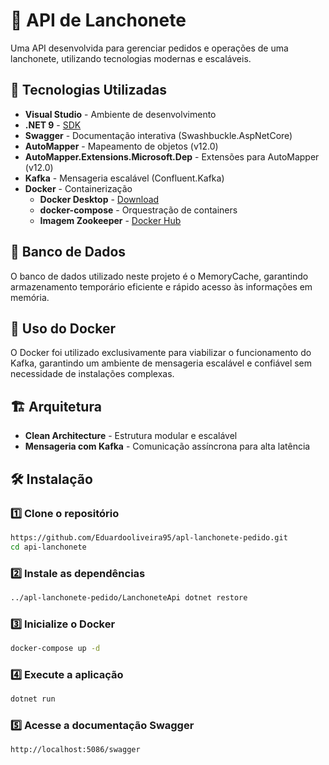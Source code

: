 # 🍔 API de Lanchonete

Uma API desenvolvida para gerenciar pedidos e operações de uma lanchonete, utilizando tecnologias modernas e escaláveis.

## 🚀 Tecnologias Utilizadas

- **Visual Studio** - Ambiente de desenvolvimento
- **.NET 9** - [SDK](https://dotnet.microsoft.com/pt-br/download/dotnet/thank-you/sdk-9.0.203-windows-x86-installer)
- **Swagger** - Documentação interativa (Swashbuckle.AspNetCore)
- **AutoMapper** - Mapeamento de objetos (v12.0)
- **AutoMapper.Extensions.Microsoft.Dep** - Extensões para AutoMapper (v12.0)
- **Kafka** - Mensageria escalável (Confluent.Kafka)
- **Docker** - Containerização
  - **Docker Desktop** - [Download](https://www.docker.com/products/docker-desktop/)
  - **docker-compose** - Orquestração de containers
  - **Imagem Zookeeper** - [Docker Hub](https://hub.docker.com/_/zookeeper)

## 💾 Banco de Dados
O banco de dados utilizado neste projeto é o MemoryCache, garantindo armazenamento temporário eficiente e rápido acesso às informações em memória.

## 🐳 Uso do Docker
O Docker foi utilizado exclusivamente para viabilizar o funcionamento do Kafka, garantindo um ambiente de mensageria escalável e confiável sem necessidade de instalações complexas.

## 🏗 Arquitetura

- **Clean Architecture** - Estrutura modular e escalável
- **Mensageria com Kafka** - Comunicação assíncrona para alta latência

## 🛠 Instalação

### 1️⃣ Clone o repositório
```sh
https://github.com/Eduardooliveira95/apl-lanchonete-pedido.git
cd api-lanchonete
```

### 2️⃣ Instale as dependências
```sh
../apl-lanchonete-pedido/LanchoneteApi dotnet restore
```

### 3️⃣ Inicialize o Docker
```sh
docker-compose up -d
```
### 4️⃣ Execute a aplicação
```sh
dotnet run
```
### 5️⃣ Acesse a documentação Swagger
```sh
http://localhost:5086/swagger
```
